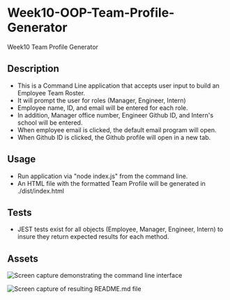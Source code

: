 # Week10-OOP-Team-Profile-Generator
Week10 Team Profile Generator


## Description
- This is a Command Line application that accepts user input to build an Employee Team Roster.
- It will prompt the user for roles (Manager, Engineer, Intern)
- Employee name, ID, and email will be entered for each role.
- In addition, Manager office number, Engineer Github ID, and Intern's school will be entered.
- When employee email is clicked, the default email program will open.
- When Github ID is clicked, the Github profile will open in a new tab.


## Usage

- Run application via "node index.js" from the command line.
- An HTML file with the formatted Team Profile will be generated in ./dist/index.html


## Tests

- JEST tests exist for all objects (Employee, Manager, Engineer, Intern) to insure they return expected results for each method.

## Assets

![Screen capture demonstrating the command line interface](img/commandLineDemo.PNG)

![Screen capture of resulting README.md file](img/readmeDemo.PNG)


